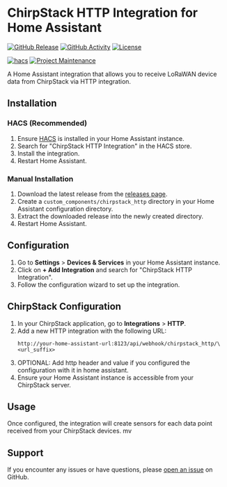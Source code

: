 # ChirpStack HTTP Integration for Home Assistant

[![GitHub Release][releases-shield]][releases]
[![GitHub Activity][commits-shield]][commits]
[![License][license-shield]][license]

[![hacs][hacsbadge]][hacs]
[![Project Maintenance][maintenance-shield]][user_profile]

A Home Assistant integration that allows you to receive LoRaWAN device data from ChirpStack via HTTP integration.

## Installation

### HACS (Recommended)

1. Ensure [HACS](https://hacs.xyz/) is installed in your Home Assistant instance.
2. Search for "ChirpStack HTTP Integration" in the HACS store.
3. Install the integration.
4. Restart Home Assistant.

### Manual Installation

1. Download the latest release from the [releases page][releases].
2. Create a `custom_components/chirpstack_http` directory in your Home Assistant configuration directory.
3. Extract the downloaded release into the newly created directory.
4. Restart Home Assistant.

## Configuration

1. Go to **Settings** > **Devices & Services** in your Home Assistant instance.
2. Click on **+ Add Integration** and search for "ChirpStack HTTP Integration".
3. Follow the configuration wizard to set up the integration.

## ChirpStack Configuration

1. In your ChirpStack application, go to **Integrations** > **HTTP**.
2. Add a new HTTP integration with the following URL:
    ```
    http://your-home-assistant-url:8123/api/webhook/chirpstack_http/\<url_suffix>
    ```
3. OPTIONAL: Add http header and value if you configured the configuration with it in home assistant.
4. Ensure your Home Assistant instance is accessible from your ChirpStack server.

## Usage

Once configured, the integration will create sensors for each data point received from your ChirpStack devices.
mv 
## Support

If you encounter any issues or have questions, please [open an issue][issues] on GitHub.

[commits-shield]: https://img.shields.io/github/commit-activity/y/AlexAsplund/chirpstack_http.svg
[commits]: https://github.com/AlexAsplund/chirpstack_http/commits/main
[hacs]: https://github.com/hacs/integration
[hacsbadge]: https://img.shields.io/badge/HACS-Custom-orange.svg
[issues]: https://github.com/AlexAsplund/chirpstack_http/issues
[license]: https://github.com/AlexAsplund/chirpstack_http/blob/main/LICENSE
[license-shield]: https://img.shields.io/github/license/AlexAsplund/chirpstack_http.svg
[maintenance-shield]: https://img.shields.io/badge/maintainer-%40your--username-blue.svg
[releases-shield]: https://img.shields.io/github/release/AlexAsplund/chirpstack_http.svg
[releases]: https://github.com/AlexAsplund/chirpstack_http/releases
[user_profile]: https://github.com/AlexAsplund